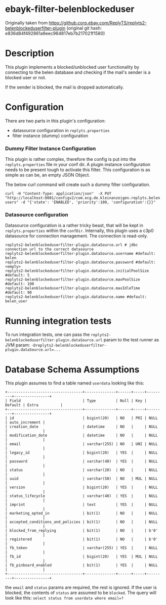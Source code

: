 # ebayk-filter-belenblockeduser

Originally taken from https://github.corp.ebay.com/ReplyTS/replyts2-belenblockeduserfilter-plugin
(original git hash: e836d84f492861a6eec964817eb7b217021f1580)

# Description

This plugin implements a blocked/unblocked user functionality by connecting to the belen database and checking if the
mail's sender is a blocked user or not.

If the sender is blocked, the mail is dropped automatically.

# Configuration

There are two parts in this plugin's configuration:
* datasource configuration in `replyts.properties`
* filter instance (dummy) configuration

### Dummy Filter Instance Configuration
This plugin is rather complex, therefore the config is put into the `replyts.properties` file in your conf dir.
A plugin instance configuration needs to be present tough to activate this filter. This configuration is as simple as can be, an empty JSON Object.

The below curl command will create such a dummy filter configuration.

```
curl -H "Content-Type: application/json"  -X PUT "http://localhost:8081/configv2/com.ecg.de.kleinanzeigen.replyts.belen.blockeduser.BlockedUserFilterFactory/blocked-users" -d "{'state': 'ENABLED', 'priority':100, 'configuration':{}}"
```

### Datasource configuration
Datasource configuration is a rather tricky beast, that will be kept in `replyts.properties` within the `confDir`.
Internally, this plugin uses a c3p0 datasource for connection management. The connection is read-only.
```
replyts2-belenblockeduserfilter-plugin.dataSource.url # jdbc connection url to the correct datasource
replyts2-belenblockeduserfilter-plugin.dataSource.username #default: belen
replyts2-belenblockeduserfilter-plugin.dataSource.password #default: <empty>
replyts2-belenblockeduserfilter-plugin.dataSource.initialPoolSize #default: 5
replyts2-belenblockeduserfilter-plugin.dataSource.maxPoolSize #default: 100
replyts2-belenblockeduserfilter-plugin.dataSource.maxIdleTime #default: 90
replyts2-belenblockeduserfilter-plugin.dataSource.name #default: belen_user
```

# Running integration tests
To run integration tests, one can pass the `replyts2-belenblockeduserfilter-plugin.dataSource.url` param to the test
runner as JVM param: `-Dreplyts2-belenblockeduserfilter-plugin.dataSource.url=...`

# Database Schema Assumptions
This plugin assumes to find a table named `userdata` looking like this:

```
+----------------------------------+--------------+------+-----+---------+----------------+
| Field                            | Type         | Null | Key | Default | Extra          |
+----------------------------------+--------------+------+-----+---------+----------------+
| id                               | bigint(20)   | NO   | PRI | NULL    | auto_increment |
| creation_date                    | datetime     | NO   |     | NULL    |                |
| modification_date                | datetime     | NO   |     | NULL    |                |
| email                            | varchar(255) | NO   | UNI | NULL    |                |
| legacy_id                        | bigint(20)   | YES  |     | NULL    |                |
| password                         | varchar(40)  | YES  |     | NULL    |                |
| status                           | varchar(20)  | NO   |     | NULL    |                |
| uuid                             | varchar(50)  | NO   | MUL | NULL    |                |
| version                          | bigint(20)   | YES  |     | NULL    |                |
| status_lifecycle                 | varchar(40)  | YES  |     | NULL    |                |
| imprint                          | text         | YES  |     | NULL    |                |
| marketing_opted_in               | bit(1)       | NO   |     | NULL    |                |
| accepted_conditions_and_policies | bit(1)       | NO   |     | NULL    |                |
| blocked_from_replying            | bit(1)       | NO   |     | b'0'    |                |
| registered                       | bit(1)       | NO   |     | b'0'    |                |
| fb_token                         | varchar(255) | YES  |     | NULL    |                |
| fb_id                            | bigint(20)   | YES  | MUL | NULL    |                |
| fb_pinboard_enabled              | bit(1)       | YES  |     | NULL    |                |
+----------------------------------+--------------+------+-----+---------+----------------+
```

the `email` and `status` params are required, the rest is ignored. If the user is blocked, the contents of `status` are assumed to be `blocked`.
The query will look like this: `select status from userdata where email=?`
